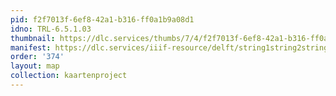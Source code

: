 ```yaml
---
pid: f2f7013f-6ef8-42a1-b316-ff0a1b9a08d1
idno: TRL-6.5.1.03
thumbnail: https://dlc.services/thumbs/7/4/f2f7013f-6ef8-42a1-b316-ff0a1b9a08d1/full/400,339/0/default.jpg
manifest: https://dlc.services/iiif-resource/delft/string1string2string3/kaartenproject-2007/TRL-6.5.1.03
order: '374'
layout: map
collection: kaartenproject
---
```

